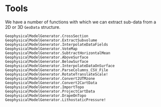 # Tools

We have a number of functions with which we can extract sub-data from a 2D or 3D `GeoData` structure.

```@docs
GeophysicalModelGenerator.CrossSection
GeophysicalModelGenerator.ExtractSubvolume
GeophysicalModelGenerator.InterpolateDataFields
GeophysicalModelGenerator.VoteMap
GeophysicalModelGenerator.SubtractHorizontalMean
GeophysicalModelGenerator.AboveSurface
GeophysicalModelGenerator.BelowSurface
GeophysicalModelGenerator.InterpolateDataOnSurface
GeophysicalModelGenerator.ParseColumns_CSV_File
GeophysicalModelGenerator.RotateTranslateScale!
GeophysicalModelGenerator.Convert2UTMzone
GeophysicalModelGenerator.Convert2CartData
GeophysicalModelGenerator.ImportTopo
GeophysicalModelGenerator.ProjectCartData
GeophysicalModelGenerator.DrapeOnTopo
GeophysicalModelGenerator.LithostaticPressure!
```

